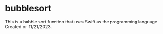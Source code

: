 # bubblesort
This is a bubble sort function that uses Swift as the programming language. Created on 11/21/2023.
